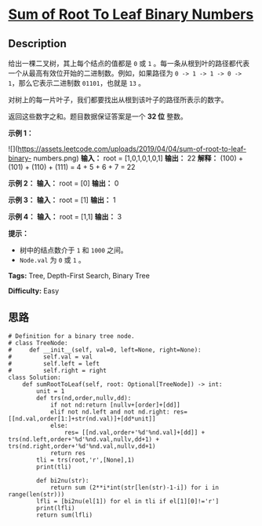 # [Sum of Root To Leaf Binary Numbers][title]

## Description

给出一棵二叉树，其上每个结点的值都是 `0` 或 `1` 。每一条从根到叶的路径都代表一个从最高有效位开始的二进制数。例如，如果路径为 `0 -> 1 ->
1 -> 0 -> 1`，那么它表示二进制数 `01101`，也就是 `13` 。

对树上的每一片叶子，我们都要找出从根到该叶子的路径所表示的数字。

返回这些数字之和。题目数据保证答案是一个 **32 位** 整数。

**示例 1：**

![](https://assets.leetcode.com/uploads/2019/04/04/sum-of-root-to-leaf-binary-
numbers.png)
            **输入：** root = [1,0,1,0,1,0,1]    **输出：** 22    **解释：** (100) + (101) + (110) + (111) = 4 + 5 + 6 + 7 = 22    

**示例 2：**
            **输入：** root = [0]    **输出：** 0    

**示例 3：**
            **输入：** root = [1]    **输出：** 1    

**示例 4：**
            **输入：** root = [1,1]    **输出：** 3    

**提示：**

  * 树中的结点数介于 `1` 和 `1000` 之间。
  * `Node.val` 为 `0` 或 `1` 。


**Tags:** Tree, Depth-First Search, Binary Tree

**Difficulty:** Easy

## 思路

``` python3
# Definition for a binary tree node.
# class TreeNode:
#     def __init__(self, val=0, left=None, right=None):
#         self.val = val
#         self.left = left
#         self.right = right
class Solution:
    def sumRootToLeaf(self, root: Optional[TreeNode]) -> int:
        unit = 1
        def trs(nd,order,nullv,dd):
            if not nd:return [nullv+[order]+[dd]]
            elif not nd.left and not nd.right: res= [[nd.val,order[1:]+str(nd.val)]+[dd*unit]]
            else:
                res= [[nd.val,order+'%d'%nd.val]+[dd]] + trs(nd.left,order+'%d'%nd.val,nullv,dd+1) + trs(nd.right,order+'%d'%nd.val,nullv,dd+1)
            return res        
        tli = trs(root,'r',[None],1) 
        print(tli)        

        def bi2nu(str):
            return sum (2**i*int(str[len(str)-1-i]) for i in range(len(str)))
        lfli = [bi2nu(el[1]) for el in tli if el[1][0]!='r']
        print(lfli)
        return sum(lfli)

        
```

[title]: https://leetcode-cn.com/problems/sum-of-root-to-leaf-binary-numbers
